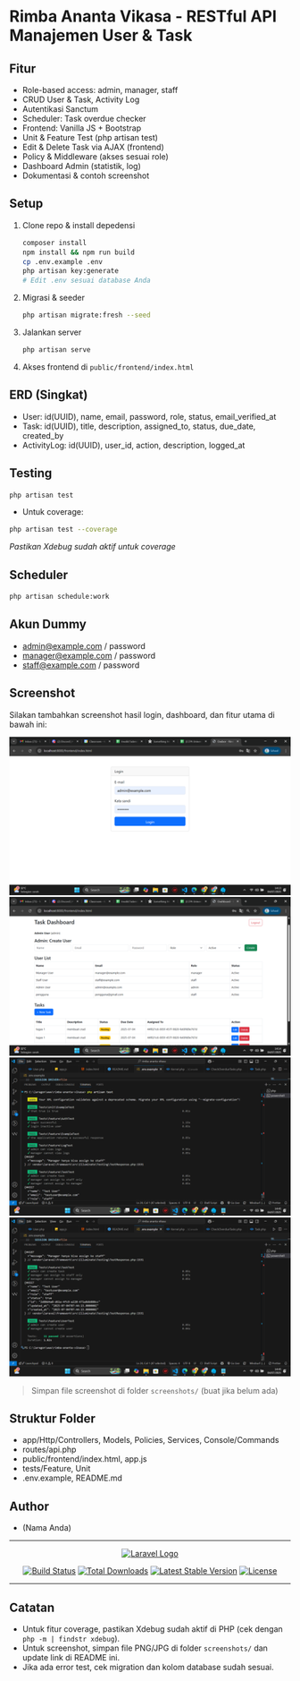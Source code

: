 # Rimba Ananta Vikasa - RESTful API Manajemen User & Task

## Fitur
- Role-based access: admin, manager, staff
- CRUD User & Task, Activity Log
- Autentikasi Sanctum
- Scheduler: Task overdue checker
- Frontend: Vanilla JS + Bootstrap
- Unit & Feature Test (php artisan test)
- Edit & Delete Task via AJAX (frontend)
- Policy & Middleware (akses sesuai role)
- Dashboard Admin (statistik, log)
- Dokumentasi & contoh screenshot

## Setup
1. Clone repo & install depedensi
   ```bash
   composer install
   npm install && npm run build
   cp .env.example .env
   php artisan key:generate
   # Edit .env sesuai database Anda
   ```
2. Migrasi & seeder
   ```bash
   php artisan migrate:fresh --seed
   ```
3. Jalankan server
   ```bash
   php artisan serve
   ```
4. Akses frontend di `public/frontend/index.html`

## ERD (Singkat)
- User: id(UUID), name, email, password, role, status, email_verified_at
- Task: id(UUID), title, description, assigned_to, status, due_date, created_by
- ActivityLog: id(UUID), user_id, action, description, logged_at

## Testing
```bash
php artisan test
```
- Untuk coverage:
```bash
php artisan test --coverage
```
*Pastikan Xdebug sudah aktif untuk coverage*

## Scheduler
```bash
php artisan schedule:work
```

## Akun Dummy
- admin@example.com / password
- manager@example.com / password
- staff@example.com / password

## Screenshot
Silakan tambahkan screenshot hasil login, dashboard, dan fitur utama di bawah ini:

![Login Page](screenshots/login.png)
![Dashboard](screenshots/dashboard.png)
![Testing-1](screenshots/testing-1.png)
![Testing-2](screenshots/testing-2.png)

> Simpan file screenshot di folder `screenshots/` (buat jika belum ada)

## Struktur Folder
- app/Http/Controllers, Models, Policies, Services, Console/Commands
- routes/api.php
- public/frontend/index.html, app.js
- tests/Feature, Unit
- .env.example, README.md

## Author
- (Nama Anda)

---

<p align="center"><a href="https://laravel.com" target="_blank"><img src="https://raw.githubusercontent.com/laravel/art/master/logo-lockup/5%20SVG/2%20CMYK/1%20Full%20Color/laravel-logolockup-cmyk-red.svg" width="400" alt="Laravel Logo"></a></p>

<p align="center">
<a href="https://github.com/laravel/framework/actions"><img src="https://github.com/laravel/framework/workflows/tests/badge.svg" alt="Build Status"></a>
<a href="https://packagist.org/packages/laravel/framework"><img src="https://img.shields.io/packagist/dt/laravel/framework" alt="Total Downloads"></a>
<a href="https://packagist.org/packages/laravel/framework"><img src="https://img.shields.io/packagist/v/laravel/framework" alt="Latest Stable Version"></a>
<a href="https://packagist.org/packages/laravel/framework"><img src="https://img.shields.io/packagist/l/laravel/framework" alt="License"></a>
</p>

---

## Catatan
- Untuk fitur coverage, pastikan Xdebug sudah aktif di PHP (cek dengan `php -m | findstr xdebug`).
- Untuk screenshot, simpan file PNG/JPG di folder `screenshots/` dan update link di README ini.
- Jika ada error test, cek migration dan kolom database sudah sesuai.
